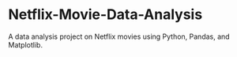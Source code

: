 # Netflix-Movie-Data-Analysis
A data analysis project on Netflix movies using Python, Pandas, and Matplotlib.  
